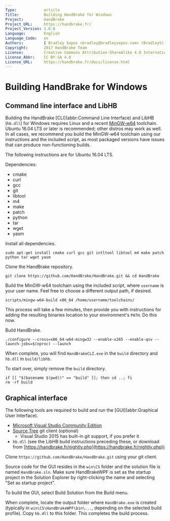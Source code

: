 ```yaml
---
Type:            article
Title:           Building HandBrake for Windows
Project:         HandBrake
Project_URL:     https://handbrake.fr/
Project_Version: 1.0.0
Language:        English
Language_Code:   en
Authors:         [ Bradley Sepos <bradley@bradleysepos.com> (BradleyS), Scott (s55) ]
Copyright:       2017 HandBrake Team
License:         Creative Commons Attribution-ShareAlike 4.0 International
License_Abbr:    CC BY-SA 4.0
License_URL:     https://handbrake.fr/docs/license.html
---
```


Building HandBrake for Windows
==============================

## Command line interface and LibHB

Building the HandBrake [CLI](abbr:Command Line Interface) and LibHB (`hb.dll`) for Windows requires Linux and a recent [MinGW-w64](https://mingw-w64.org/) toolchain. Ubuntu 16.04 LTS or later is recommended; other distros may work as well. In all cases, we recommend you build the MinGW-w64 toolchain using our instructions and the included script, as most packaged versions have issues that can produce non-functioning builds.

The following instructions are for Ubuntu 16.04 LTS.

Dependencies:

- cmake
- curl
- gcc
- git
- libtool
- m4
- make
- patch
- python
- tar
- wget
- yasm

Install all dependencies.

    sudo apt-get install cmake curl gcc git intltool libtool m4 make patch python tar wget yasm

Clone the HandBrake repository.

    git clone https://github.com/HandBrake/HandBrake.git && cd HandBrake

Build the MinGW-w64 toolchain using the included script, where `username` is your user name. Feel free to choose a different output path, if desired.

    scripts/mingw-w64-build x86_64 /home/username/toolchains/

This process will take a few minutes, then provide you with instructions for adding the resulting binaries location to your environment's `PATH`. Do this now.

Build HandBrake.

    ./configure --cross=x86_64-w64-mingw32 --enable-x265 --enable-qsv --launch-jobs=$(nproc) --launch

When complete, you will find `HandBrakeCLI.exe` in the `build` directory and `hb.dll` in `build/libhb`.

To start over, simply remove the `build` directory.

    if [[ "$(basename $(pwd))" == "build" ]]; then cd ..; fi
    rm -rf build


## Graphical interface

The following tools are required to build and run the [GUI](abbr:Graphical User Interface).

- [Microsoft Visual Studio Community Edition](https://www.visualstudio.com/en-us/products/visual-studio-community-vs.aspx)
- [Source Tree](https://www.sourcetreeapp.com) git client (optional)
  - Visual Studio 2015 has built-in git support, if you prefer it
- `hb.dll` (see the LibHB build instructions preceding these, or download from [https://handbrake.fr/nightly.php](https://handbrake.fr/nightly.php))

Clone `https://github.com/HandBrake/HandBrake.git` using your git client.

Source code for the GUI resides in the `win\CS` folder and the solution file is named `HandBrake.sln`. Make sure HandBrakeWPF is set as the startup project in the Solution Explorer by right-clicking the name and selecting "Set as startup project".

To build the GUI, select Build Solution from the Build menu.

When complete, locate the output folder where `HandBrake.exe` is created (typically in `win\CS\HandBrakeWPF\bin\...`, depending on the selected build profile). Copy `hb.dll` to this folder. This completes the build process.
